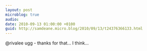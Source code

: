 ```yaml
---
layout: post
microblog: true
audio: 
date: 2010-09-13 01:00:00 +0100
guid: http://samdeane.micro.blog/2010/09/13/t24376366133.html
---
```

@rivalee ugg - thanks for that... I think...
